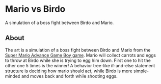 <h1>Mario vs Birdo</h1>
<p>A simulation of a boss fight between Birdo and Mario.</p>

<h2>About</h2>
<p>The art is a simulation of a boss fight between Birdo and Mario from the <a href="https://www.google.com/search?sca_esv=8fb985a9e177f272&rlz=1C1CHBF_enSE1149SE1149&sxsrf=AE3TifN-Wl6-6qfwVkauKNtDjTjIue2EDw:1758018267913&q=Super+Mario+Advance&si=AMgyJEv4SzCgky5yjH-2ngoVwLJNIjQ20h2ebpIlCJ5wxSO-QxGTBmDK_1_TL4sFKfs4kbrEmnXLiOUIA_qtLf3aGjzqdmZbGzkwdT1HnDCREuT0CUvdJsiW3BfbgmRHbM2WUJsKvlPB1lxSZZDxmkCpn-B08S-4HQ%3D%3D&sa=X&ved=2ahUKEwjnm_iyiN2PAxXzDRAIHRqKFtYQ_coHegQIGBAB&ictx=0&cshid=1758018358944551&biw=1920&bih=945&dpr=1">Super Mario Advance Game Boy game</a>. Mario will collect carrots and eggs to throw at Birdo while she is trying to egg him down. First one to hit the other one 5 times is the winner! 
A behavior tree-like if-and-else statement structure is deciding how mario should act, while Birdo is more simple-minded and moves back and forth while shooting eggs.</p>

